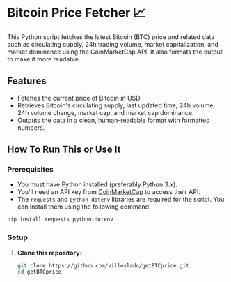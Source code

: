 # Bitcoin Price Fetcher 📈

This Python script fetches the latest Bitcoin (BTC) price and related data such as circulating supply, 24h trading volume, market capitalization, and market dominance using the CoinMarketCap API. It also formats the output to make it more readable.

## Features
- Fetches the current price of Bitcoin in USD.
- Retrieves Bitcoin's circulating supply, last updated time, 24h volume, 24h volume change, market cap, and market cap dominance.
- Outputs the data in a clean, human-readable format with formatted numbers.

## How To Run This or Use It

### Prerequisites
- You must have Python installed (preferably Python 3.x).
- You'll need an API key from [CoinMarketCap](https://coinmarketcap.com/api/) to access their API.
- The `requests` and `python-dotenv` libraries are required for the script. You can install them using the following command:

```bash
pip install requests python-dotenv
```

### Setup

1. **Clone this repository**:

   ```bash
   git clone https://github.com/villoslado/getBTCprice.git
   cd getBTCprice

